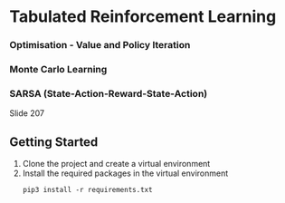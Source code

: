# Tabulated Reinforcement Learning


### Optimisation - Value and Policy Iteration

### Monte Carlo Learning

### SARSA (State-Action-Reward-State-Action)
Slide 207


## Getting Started
1. Clone the project and create a virtual environment
2. Install the required packages in the virtual environment
   ```
   pip3 install -r requirements.txt
   ```
